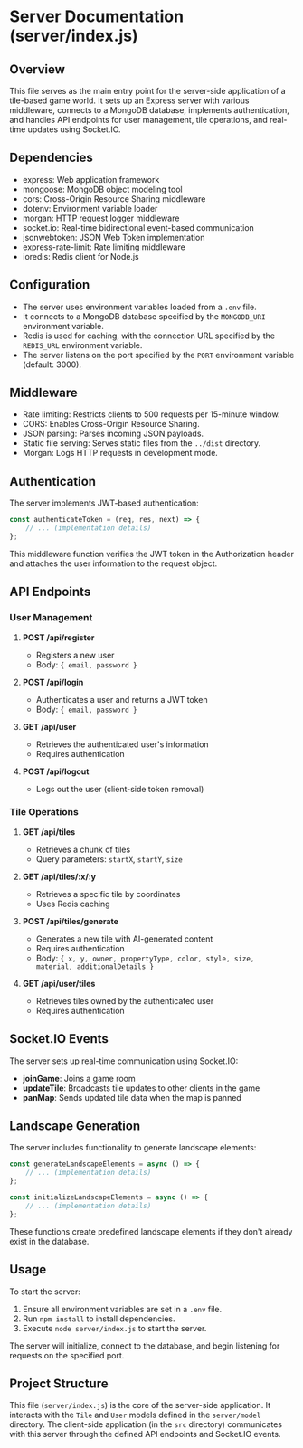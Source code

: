 # Server Documentation (server/index.js)

## Overview

This file serves as the main entry point for the server-side application of a tile-based game world.
It sets up an Express server with various middleware, connects to a MongoDB database, implements
authentication, and handles API endpoints for user management, tile operations, and real-time
updates using Socket.IO.

## Dependencies

-   express: Web application framework
-   mongoose: MongoDB object modeling tool
-   cors: Cross-Origin Resource Sharing middleware
-   dotenv: Environment variable loader
-   morgan: HTTP request logger middleware
-   socket.io: Real-time bidirectional event-based communication
-   jsonwebtoken: JSON Web Token implementation
-   express-rate-limit: Rate limiting middleware
-   ioredis: Redis client for Node.js

## Configuration

-   The server uses environment variables loaded from a `.env` file.
-   It connects to a MongoDB database specified by the `MONGODB_URI` environment variable.
-   Redis is used for caching, with the connection URL specified by the `REDIS_URL` environment
    variable.
-   The server listens on the port specified by the `PORT` environment variable (default: 3000).

## Middleware

-   Rate limiting: Restricts clients to 500 requests per 15-minute window.
-   CORS: Enables Cross-Origin Resource Sharing.
-   JSON parsing: Parses incoming JSON payloads.
-   Static file serving: Serves static files from the `../dist` directory.
-   Morgan: Logs HTTP requests in development mode.

## Authentication

The server implements JWT-based authentication:

```javascript
const authenticateToken = (req, res, next) => {
    // ... (implementation details)
};
```

This middleware function verifies the JWT token in the Authorization header and attaches the user
information to the request object.

## API Endpoints

### User Management

1. **POST /api/register**

    - Registers a new user
    - Body: `{ email, password }`

2. **POST /api/login**

    - Authenticates a user and returns a JWT token
    - Body: `{ email, password }`

3. **GET /api/user**

    - Retrieves the authenticated user's information
    - Requires authentication

4. **POST /api/logout**
    - Logs out the user (client-side token removal)

### Tile Operations

1. **GET /api/tiles**

    - Retrieves a chunk of tiles
    - Query parameters: `startX`, `startY`, `size`

2. **GET /api/tiles/:x/:y**

    - Retrieves a specific tile by coordinates
    - Uses Redis caching

3. **POST /api/tiles/generate**

    - Generates a new tile with AI-generated content
    - Requires authentication
    - Body: `{ x, y, owner, propertyType, color, style, size, material, additionalDetails }`

4. **GET /api/user/tiles**
    - Retrieves tiles owned by the authenticated user
    - Requires authentication

## Socket.IO Events

The server sets up real-time communication using Socket.IO:

-   **joinGame**: Joins a game room
-   **updateTile**: Broadcasts tile updates to other clients in the game
-   **panMap**: Sends updated tile data when the map is panned

## Landscape Generation

The server includes functionality to generate landscape elements:

```javascript
const generateLandscapeElements = async () => {
    // ... (implementation details)
};

const initializeLandscapeElements = async () => {
    // ... (implementation details)
};
```

These functions create predefined landscape elements if they don't already exist in the database.

## Usage

To start the server:

1. Ensure all environment variables are set in a `.env` file.
2. Run `npm install` to install dependencies.
3. Execute `node server/index.js` to start the server.

The server will initialize, connect to the database, and begin listening for requests on the
specified port.

## Project Structure

This file (`server/index.js`) is the core of the server-side application. It interacts with the
`Tile` and `User` models defined in the `server/model` directory. The client-side application (in
the `src` directory) communicates with this server through the defined API endpoints and Socket.IO
events.
